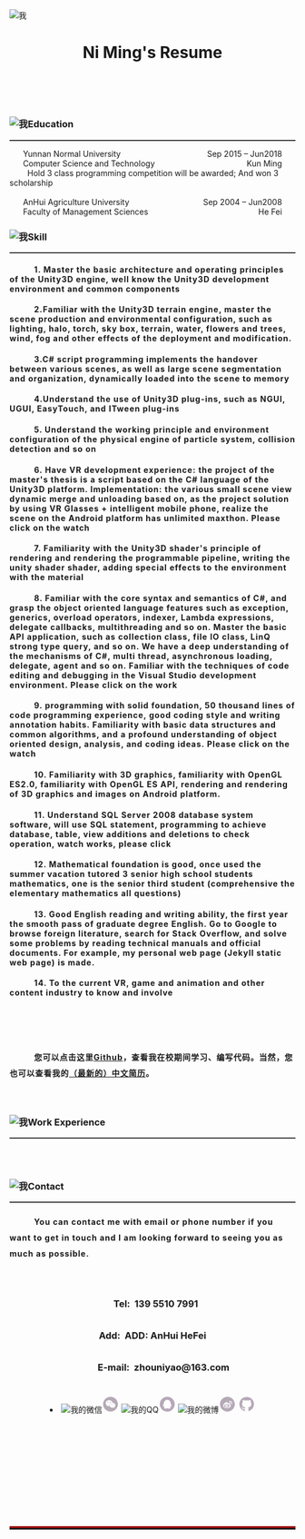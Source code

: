 

<!-- 更新内容-->
<style type="text/css">
h4 {letter-spacing: 1px}
p{line-height:2em;}
</style>
<img src="/niming-resume/Nm_EnglishResume.png" alt="我">
<h1 class="intro" align="center">Ni Ming's Resume<h1><br>
<h3><img src="/styles/images/me/education.png" alt="我">Education</h3>
<hr style="height:1px;border:none;border-top:1px solid #555555;" />

<div><div style="float: left;">&nbsp;&nbsp;&nbsp;&nbsp;&nbsp;&nbsp;Yunnan Normal University</div><div style="float: right">Sep 2015 – Jun2018&nbsp;&nbsp;&nbsp;&nbsp;&nbsp;&nbsp;</div>
<br>
<div><div style="float: left;">&nbsp;&nbsp;&nbsp;&nbsp;&nbsp;&nbsp;Computer Science and Technology </div><div style="float: right">Kun Ming&nbsp;&nbsp;&nbsp;&nbsp;&nbsp;&nbsp;</div>
<br>
&nbsp;&nbsp;&nbsp;&nbsp;&nbsp;&nbsp;&nbsp;&nbsp;Hold 3 class programming competition will be awarded; And won 3 scholarship
<br><br>
<div><div style="float: left;">&nbsp;&nbsp;&nbsp;&nbsp;&nbsp;&nbsp;AnHui Agriculture University</div><div style="float: right">Sep 2004 – Jun2008&nbsp;&nbsp;&nbsp;&nbsp;&nbsp;&nbsp;</div>
<br>
<div><div style="float: left;">&nbsp;&nbsp;&nbsp;&nbsp;&nbsp;&nbsp;Faculty of Management Sciences </div><div style="float: right">He Fei&nbsp;&nbsp;&nbsp;&nbsp;&nbsp;&nbsp;</div>

<br>
<h3><img src="/styles/images/me/skill.png" alt="我">Skill</h3>
<hr style="height:1px;border:none;border-top:1px solid #555555;" />
<h4>
 &nbsp;&nbsp;&nbsp;&nbsp;&nbsp;&nbsp;&nbsp;&nbsp;&nbsp;&nbsp;1. Master the basic architecture and operating principles of the Unity3D engine, well know the Unity3D development environment and common components</h4>
<h4>
 &nbsp;&nbsp;&nbsp;&nbsp;&nbsp;&nbsp;&nbsp;&nbsp;&nbsp;&nbsp;2.Familiar with the Unity3D terrain engine, master the scene production and environmental configuration, such as lighting, halo, torch, sky box, terrain, water, flowers and trees, wind, fog and other effects of the deployment and modification.</h4>
<h4>
 &nbsp;&nbsp;&nbsp;&nbsp;&nbsp;&nbsp;&nbsp;&nbsp;&nbsp;&nbsp;3.C# script programming implements the handover between various scenes, as well as large scene segmentation and organization, dynamically loaded into the scene to memory</h4>
<h4>
 &nbsp;&nbsp;&nbsp;&nbsp;&nbsp;&nbsp;&nbsp;&nbsp;&nbsp;&nbsp;4.Understand the use of Unity3D plug-ins, such as NGUI, UGUI, EasyTouch, and ITween plug-ins</h4>
<h4>
 &nbsp;&nbsp;&nbsp;&nbsp;&nbsp;&nbsp;&nbsp;&nbsp;&nbsp;&nbsp;5. Understand the working principle and environment configuration of the physical engine of particle system, collision detection and so on</h4>
<h4>
 &nbsp;&nbsp;&nbsp;&nbsp;&nbsp;&nbsp;&nbsp;&nbsp;&nbsp;&nbsp;6. Have VR development experience: the project of the master's thesis is a script based on the C# language of the Unity3D platform. Implementation: the various small scene view dynamic merge and unloading based on, as the project solution by using VR Glasses + intelligent mobile phone, realize the scene on the Android platform has unlimited maxthon. Please click on the watch</h4>
<h4>
 &nbsp;&nbsp;&nbsp;&nbsp;&nbsp;&nbsp;&nbsp;&nbsp;&nbsp;&nbsp;7. Familiarity with the Unity3D shader's principle of rendering and rendering the programmable pipeline, writing the unity shader shader, adding special effects to the environment with the material</h4>
<h4>
 &nbsp;&nbsp;&nbsp;&nbsp;&nbsp;&nbsp;&nbsp;&nbsp;&nbsp;&nbsp;8. Familiar with the core syntax and semantics of C#, and grasp the object oriented language features such as exception, generics, overload operators, indexer, Lambda expressions, delegate callbacks, multithreading and so on. Master the basic API application, such as collection class, file IO class, LinQ strong type query, and so on. We have a deep understanding of the mechanisms of C#, multi thread, asynchronous loading, delegate, agent and so on. Familiar with the techniques of code editing and debugging in the Visual Studio development environment. Please click on the work</h4>
<h4>
 &nbsp;&nbsp;&nbsp;&nbsp;&nbsp;&nbsp;&nbsp;&nbsp;&nbsp;&nbsp;9. programming with solid foundation, 50 thousand lines of code programming experience, good coding style and writing annotation habits. Familiarity with basic data structures and common algorithms, and a profound understanding of object oriented design, analysis, and coding ideas. Please click on the watch</h4>
<h4>
 &nbsp;&nbsp;&nbsp;&nbsp;&nbsp;&nbsp;&nbsp;&nbsp;&nbsp;&nbsp;10. Familiarity with 3D graphics, familiarity with OpenGL ES2.0, familiarity with OpenGL ES API, rendering and rendering of 3D graphics and images on Android platform.</h4>
<h4>
 &nbsp;&nbsp;&nbsp;&nbsp;&nbsp;&nbsp;&nbsp;&nbsp;&nbsp;&nbsp;11. Understand SQL Server 2008 database system software, will use SQL statement, programming to achieve database, table, view additions and deletions to check operation, watch works, please click</h4>
<h4>
 &nbsp;&nbsp;&nbsp;&nbsp;&nbsp;&nbsp;&nbsp;&nbsp;&nbsp;&nbsp;12. Mathematical foundation is good, once used the summer vacation tutored 3 senior high school students mathematics, one is the senior third student (comprehensive the elementary mathematics all questions)</h4>
<h4>
 &nbsp;&nbsp;&nbsp;&nbsp;&nbsp;&nbsp;&nbsp;&nbsp;&nbsp;&nbsp;13. Good English reading and writing ability, the first year the smooth pass of graduate degree English. Go to Google to browse foreign literature, search for Stack Overflow, and solve some problems by reading technical manuals and official documents. For example, my personal web page (Jekyll static web page) is made.</h4>
<h4>
 &nbsp;&nbsp;&nbsp;&nbsp;&nbsp;&nbsp;&nbsp;&nbsp;&nbsp;&nbsp;14. To the current VR, game and animation and other content industry to know and involve</h4>
<h4>
 &nbsp;&nbsp;&nbsp;&nbsp;&nbsp;&nbsp;&nbsp;&nbsp;&nbsp;&nbsp;</h4>

<br>
 <h4><p>&nbsp;&nbsp;&nbsp;&nbsp;&nbsp;&nbsp;&nbsp;&nbsp;&nbsp;&nbsp;您可以点击这里<a href="https://github.com/zhouniyao">Github</a>，查看我在校期间学习、编写代码。当然，您也可以查看我的<a href="/niming-resume/">（最新的）中文简历</a>。</p></h4>
<br>
<h3><img src="/styles/images/me/computer.png" alt="我">Work Experience</h3>
<hr style="height:1px;border:none;border-top:1px solid #555555;" />
<br><br>

<h3><img src="/styles/images/me/tel.png" alt="我">Contact</h3>
<hr style="height:1px;border:none;border-top:1px solid #555555;" />
<h4><p>
 &nbsp;&nbsp;&nbsp;&nbsp;&nbsp;&nbsp;&nbsp;&nbsp;&nbsp;&nbsp;You can contact me with email or phone number if you want to get in touch and I am looking forward to seeing you as much as possible.</p></h4>
<br>

<h3><p align="center">&nbsp;&nbsp;&nbsp;Tel:&nbsp;&nbsp;<STRONG>139 5510 7991</STRONG></p></h3>

<h3><p align="center">Add:&nbsp;&nbsp;ADD: AnHui HeFei</p></h3>

<h3><p align="center">&nbsp;&nbsp;&nbsp;&nbsp;&nbsp;&nbsp;&nbsp;&nbsp;&nbsp;&nbsp;E-mail:&nbsp;&nbsp;zhouniyao@163.com</p>
</h3>
<br>
<div align="center">
              <li class="we-chat">
                <span class="contact-list_1"><img class="contact-chat" src="/styles/images/wechat.jpg" alt="我的微信"><svg viewBox="0 0 1024 1024" version="1.1" width="30" height="30"><path d="M570.625024 510.793728c-10.160128 0-20.32128 9.435136-20.32128 21.046272 0 9.435136 10.160128 18.869248 20.32128 18.869248 15.240192 0 26.126336-9.435136 26.126336-18.869248C596.75136 520.228864 585.865216 510.793728 570.625024 510.793728z" fill="#B5A9B7"></path><path d="M503.856128 412.818432c15.966208 0 26.126336-10.160128 26.126336-25.401344 0-15.966208-10.160128-25.401344-26.126336-25.401344-15.240192 0-29.755392 9.435136-29.755392 25.401344C474.100736 402.658304 488.615936 412.818432 503.856128 412.818432z" fill="#B5A9B7"></path><path d="M511.839232 65.717248c-246.009856 0-445.44 199.430144-445.44 445.44s199.430144 445.44 445.44 445.44 445.44-199.430144 445.44-445.44S757.849088 65.717248 511.839232 65.717248zM427.65312 624.01024c-26.852352 0-46.447616-4.354048-71.84896-11.61216l-73.299968 37.013504 21.046272-62.413824c-51.52768-36.287488-82.009088-82.009088-82.009088-137.89184 0-98.701312 92.895232-174.178304 206.111744-174.178304 100.15232 0 189.41952 59.510784 206.83776 143.69792-7.257088-1.451008-13.789184-2.177024-19.595264-2.177024-98.701312 0-174.90432 74.025984-174.90432 163.29216 0 15.240192 2.177024 29.029376 5.80608 43.544576C439.991296 624.01024 433.4592 624.01024 427.65312 624.01024zM730.289152 695.133184l14.5152 52.253696-55.156736-31.207424c-21.046272 4.354048-41.367552 10.886144-62.413824 10.886144-97.250304 0-174.178304-66.768896-174.178304-149.502976s76.929024-149.502976 174.178304-149.502976c92.169216 0 174.90432 66.768896 174.90432 149.502976C802.137088 624.01024 770.930688 665.377792 730.289152 695.133184z" fill="#B5A9B7"></path><path d="M360.159232 362.016768c-15.240192 0-31.207424 9.435136-31.207424 25.401344 0 15.240192 15.966208 25.401344 31.207424 25.401344 14.5152 0 26.126336-10.160128 26.126336-25.401344C386.285568 371.45088 374.673408 362.016768 360.159232 362.016768z" fill="#B5A9B7"></path><path d="M684.566528 510.793728c-10.886144 0-20.32128 9.435136-20.32128 21.046272 0 9.435136 9.435136 18.869248 20.32128 18.869248 14.5152 0 25.401344-9.435136 25.401344-18.869248C709.967872 520.228864 699.081728 510.793728 684.566528 510.793728z" fill="#B5A9B7"></path>
                </svg></span>
                <span class="contact-list_2"><img class="contact-qq" src="/styles/images/me/QQ2.png" alt="我的QQ"><svg viewBox="0 0 1024 1024" version="1.1"  width="30" height="30"><path d="M512 64C264.56 64 64.033 264.565 64.033 512.007 64.033 759.447 264.56 960 512 960c247.415 0 447.967-200.553 447.967-447.993C959.967 264.566 759.414 64 512 64L512 64zM758.643 651.644c-11.555 10.784-31.423-0.977-50.519-27.406-8.286 22.389-19.094 43.001-31.628 61.532 26.998 9.65 44.342 24.68 44.342 41.665 0 29.312-51.855 53.04-115.885 53.04-38.01 0-71.568-8.313-92.773-21.23-20.999 12.918-54.764 21.23-92.749 21.23-64.028 0-115.909-23.728-115.909-53.04 0-16.78 17.37-32.015 44.367-41.665-12.714-18.503-23.316-39.144-31.628-61.532-19.095 26.225-38.937 38.19-50.518 27.406-15.828-14.849-9.831-67.322 13.69-117.068 5.404-11.374 11.168-21.591 17.14-30.47C299.867 359.463 395.138 243.36 512 243.36l0.386 0c116.862 0 212.133 115.911 215.401 260.745 5.97 8.879 11.785 19.095 17.164 30.47C768.294 584.321 774.469 636.795 758.643 651.644L758.643 651.644z" fill="#B5A9B7"></path>
                </svg></span>
                <span class="contact-list_3"><img class="contact-weibo" src="/styles/images/me/weibo2.png" alt="我的微博"><svg viewBox="0 0 1024 1024" version="1.1"  width="30" height="30"><path d="M471.451492 510.249123c-88.793302 4.100388-160.598698 51.671846-160.598698 111.01542 0 59.272965 71.805396 103.802134 160.598698 99.651604 88.889493-4.03592 160.823825-59.663868 160.823825-118.925576C632.274294 542.78105 560.340985 506.164085 471.451492 510.249123zM531.974937 659.501402c-27.198455 35.109636-81.011059 52.256154-133.285632 23.954575-24.863271-13.501502-23.940249-40.001039-23.940249-40.001039s-10.342556-83.672678 79.000262-94.111424C543.191396 538.953885 559.172369 624.39279 531.974937 659.501402zM429.729252 614.974279c-16.695241 1.736551-28.624944 16.291035-28.624944 30.181393 0 13.95585 13.420661 23.566742 30.115901 21.608134 16.597003-1.883907 30.116925-14.718213 30.116925-28.628014C461.337133 624.198362 448.888614 613.143585 429.729252 614.974279zM472.050126 603.482551c-5.722328 4.15053-6.889921 12.059664-3.777023 17.001209 2.982938 5.077645 9.952676 5.66093 15.592117 1.430582 5.51255-4.364401 7.653307-11.949146 4.670369-17.007349C485.552651 599.965447 478.68115 598.554308 472.050126 603.482551zM512.24457 66.981531c-246.678192 0-446.650643 199.972451-446.650643 446.650643s199.972451 446.650643 446.650643 446.650643 446.650643-199.972451 446.650643-446.650643S758.922762 66.981531 512.24457 66.981531zM711.664436 641.314181c-36.629245 77.771271-157.354817 115.635647-246.827595 108.615767-85.031629-6.694469-194.361663-34.930557-205.658963-137.825019 0 0-5.963829-46.616714 39.226397-106.915032 0 0 64.964594-90.753957 140.6606-116.655883 75.760474-25.755594 84.578304 17.847483 84.578304 43.618427-4.0175 21.883403-11.540847 34.737152 16.889669 25.900903 0 0 74.463945-34.523281 105.099686-3.888564 24.736381 24.733311 4.085038 58.756195 4.085038 58.756195s-10.243295 11.361769 10.862395 15.44783C681.745009 532.583804 748.266052 563.41295 711.664436 641.314181zM638.241192 426.446485c-8.106632 0-14.623046-6.548136-14.623046-14.604626 0-8.184403 6.516414-14.731516 14.623046-14.731516 0 0 91.269703-16.892739 80.362282 81.205487 0 0.583285-0.064468 1.037632-0.194428 1.556449-1.037632 6.935969-7.148817 12.269441-14.344706 12.269441-8.118911 0-14.734586-6.500041-14.734586-14.603603C689.329754 477.53914 703.789071 411.974889 638.241192 426.446485zM792.548604 504.900302l-0.130983 0c-2.399653 16.59598-10.647501 17.927301-20.455891 17.927301-11.735275 0-21.23258-7.393387-21.23258-19.128663 0-10.178827 4.211928-20.518313 4.211928-20.518313 1.25048-4.28049 11.18576-30.928407-6.547113-70.704318-32.451086-54.525847-97.835236-55.336306-105.553011-52.222385-7.779174 3.045359-19.285229 4.600785-19.285229 4.600785-11.803837 0-21.283746-9.628288-21.283746-21.299095 0-9.82067 6.565533-18.121729 15.512299-20.648272 0 0 0.191358-0.324388 0.518816-0.38988 0.647753-0.12996 1.297552-0.796132 2.010797-0.860601 9.092076-1.733481 41.558511-8.118911 73.101925-0.728594C749.887992 334.122777 827.399343 388.714116 792.548604 504.900302z" fill="#B5A9B7"></path>
              </svg></span>
                <span><a href="{{site.github}}" target="_blank"><svg viewBox="0 0 1024 1024" version="1.1" width="30" height="30"><path d="M512 73.142857q119.428571 0 220.285714 58.857143T892 291.714286 950.857143 512q0 143.428571-83.714286 258T650.857143 928.571429q-15.428571 2.857143-22.857143-4t-7.428571-17.142858q0-1.714286 0.285714-43.714285t0.285714-76.857143q0-55.428571-29.714286-81.142857 32.571429-3.428571 58.571429-10.285715t53.714286-22.285714 46.285714-38 30.285714-60T792 489.142857q0-68-45.142857-117.714286 21.142857-52-4.571429-116.571428-16-5.142857-46.285714 6.285714t-52.571429 25.142857l-21.714285 13.714286q-53.142857-14.857143-109.714286-14.857143t-109.714286 14.857143q-9.142857-6.285714-24.285714-15.428571T330.285714 262.571429 281.714286 254.857143q-25.714286 64.571429-4.571429 116.571428-45.142857 49.714286-45.142857 117.714286 0 48.571429 11.714286 85.714286t30 60 46 38.285714 53.714285 22.285714 58.571429 10.285715q-22.285714 20.571429-28 58.857143-12 5.714286-25.714286 8.571428t-32.571428 2.857143-37.428572-12.285714T276.571429 728q-10.857143-18.285714-27.714286-29.714286t-28.285714-13.714285l-11.428572-1.714286q-12 0-16.571428 2.571428t-2.857143 6.571429 5.142857 8 7.428571 6.857143l4 2.857143q12.571429 5.714286 24.857143 21.714285t18 29.142858l5.714286 13.142857q7.428571 21.714286 25.142857 35.142857t38.285714 17.142857 39.714286 4 31.714286-2l13.142857-2.285714q0 21.714286 0.285714 50.571428t0.285714 31.142857q0 10.285714-7.428571 17.142858t-22.857143 4q-132.571429-44-216.285714-158.571429T73.142857 512q0-119.428571 58.857143-220.285714T291.714286 132 512 73.142857zM239.428571 703.428571q1.714286-4-4-6.857142-5.714286-1.714286-7.428571 1.142857-1.714286 4 4 6.857143 5.142857 3.428571 7.428571-1.142858z m17.714286 19.428572q4-2.857143-1.142857-9.142857-5.714286-5.142857-9.142857-1.714286-4 2.857143 1.142857 9.142857 5.714286 5.714286 9.142857 1.714286z m17.142857 25.714286q5.142857-4 0-10.857143-4.571429-7.428571-9.714285-3.428572-5.142857 2.857143 0 10.285715t9.714285 4z m24 24q4.571429-4.571429-2.285714-10.857143-6.857143-6.857143-11.428571-1.714286-5.142857 4.571429 2.285714 10.857143 6.857143 6.857143 11.428571 1.714286z m32.571429 14.285714q1.714286-6.285714-7.428572-9.142857-8.571429-2.285714-10.857142 4t7.428571 8.571428q8.571429 3.428571 10.857143-3.428571z m36 2.857143q0-7.428571-9.714286-6.285715-9.142857 0-9.142857 6.285715 0 7.428571 9.714286 6.285714 9.142857 0 9.142857-6.285714z m33.142857-5.714286q-1.142857-6.285714-10.285714-5.142857-9.142857 1.714286-8 8.571428t10.285714 4.571429 8-8z"  fill="#B5A9B7"></path>
                  </svg></a></span>
              </li>
</div>




<br><br><br>
<br><br><br>
<hr style="height:3px;border:none;border-top:3px double red;" />








<!-- 更新内容-->


